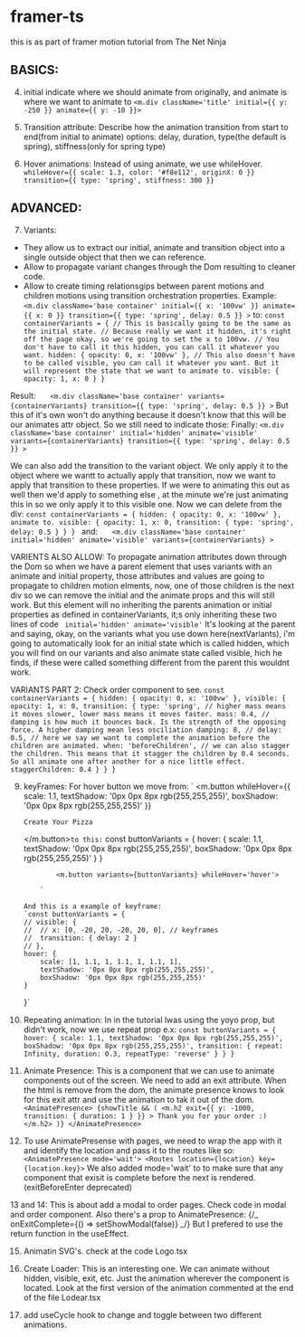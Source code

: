 # framer-ts

this is as part of framer motion tutorial from The Net Ninja

## BASICS:

4.  initial indicate where we should animate from originally, and animate is where we want to animate to
    `<m.div className='title' initial={{ y: -250 }} animate={{ y: -10 }}>`

5.  Transition attribute: Describe how the animation transition from start to end(from initial to animate)
    options: delay, duration, type(the default is spring), stiffness(only for spring type)

6.  Hover animations: Instead of using animate, we use whileHover.
    `whileHover={{
	scale: 1.3,
	color: '#f8e112',
	originX: 0
}}
transition={{
	type: 'spring',
	stiffness: 300
}}`

## ADVANCED:

7. Variants:

- They allow us to extract our initial, animate and transition object into a single outside object that then we can reference.
- Allow to propagate variant changes through the Dom resulting to cleaner code.
- Allow to create timing relationsgips between parent motions and children motions using transition orchestration properties.
  Example:
  `<m.div
			className='base container'
			initial={{ x: '100vw' }}
			animate={{ x: 0 }}
			transition={{ type: 'spring', delay: 0.5 }}
		>`
  to:
  `const containerVariants = {
	// This is basically going to be the same as the initial state.
	// Because really we want it hidden, it's right off the page okay, so we're going to set the x to 100vw.
	// You don't have to call it this hidden, you can call it whatever you want.
	hidden: {
		opacity: 0,
		x: '100vw'
	},
	// This also doesn't have to be called visible, you can call it whatever you want. But it will represent the state that we want to animate to.
	visible: {
		opacity: 1,
		x: 0
	}
}`

Result:
`	<m.div
			className='base container'
			variants={containerVariants}
			transition={{ type: 'spring', delay: 0.5 }}
		>`
But this of it's own won't do anything because it doesn't know that this will be our animates attr object.
So we still need to indicate those:
Finally:
`<m.div
			className='base container'
			initial='hidden'
			animate='visible'
			variants={containerVariants}
			transition={{ type: 'spring', delay: 0.5 }}
		>`

We can also add the transition to the variant object. We only apply it to the object where we wantt to actually apply that transition,
now we want to apply that transition to these properties.
If we were to animating this out as well then we'd apply to something else , at the minute we're just animating this in so we only apply it to this visible one. Now we can delete from the div:
`const containerVariants = {
	hidden: {
		opacity: 0,
		x: '100vw'
	},
animate to.
	visible: {
		opacity: 1,
		x: 0,
		transition: {
			type: 'spring',
			delay: 0.5
		}
	}
}
`
and:
`	<m.div
			className='base container'
			initial='hidden'
			animate='visible'
			variants={containerVariants}
		>`

VARIENTS ALSO ALLOW: To propagate animation attributes down through the Dom so when we have a parent element that uses variants with an animate and initial property, those attributes and values are going to propagate to children motion elments, now, one of those children is the next div so we can remove the initial and the animate props and this will still work.
But this element will no inheriting the parents animation or initial properties as defined in containerVariants, it;s only inheriting these two lines of code `	initial='hidden'
			animate='visible'`
It's looking at the parent and saying, okay, on the variants what you use down here(nextVariants), i'm going to automatically look for an initial state which is called hidden, which you will find on our variants and also animate state called visible, hich he finds, if these were called something different from the parent this wouldnt work.

VARIANTS PART 2: Check order component to see.
`const containerVariants = {
	hidden: {
		opacity: 0,
		x: '100vw'
	},
	visible: {
		opacity: 1,
		x: 0,
		transition: {
			type: 'spring',
			// higher mass means it moves slower, lower mass means it moves faster.
			mass: 0.4,
			// damping is how much it bounces back. Is the strength of the opposing force. A higher damping mean less osciliation
			damping: 8,
			// delay: 0.5,
			// here we say we want to complete the animation before the children are animated.
			when: 'beforeChildren',
			// we can also stagger the children. This means that it stagger the children by 0.4 seconds. So all animate one after another for a nice little effect.
			staggerChildren: 0.4
		}
	}
}`

9.  keyFrames:
    For hover button we move from:
    ` <m.button
    whileHover={{
    		scale: 1.1,
    		textShadow: '0px 0px 8px rgb(255,255,255)',
    		boxShadow: '0px 0px 8px rgb(255,255,255)'
    	}}

    >

        Create Your Pizza

    </m.button>`to this:`
    const buttonVariants = {
    hover: {
    scale: 1.1,
    textShadow: '0px 0px 8px rgb(255,255,255)',
    boxShadow: '0px 0px 8px rgb(255,255,255)'
    }
    }

                <m.button variants={buttonVariants} whileHover='hover'>

            `

        And this is a example of keyframe:
        `const buttonVariants = {
        // visible: {
        // 	// x: [0, -20, 20, -20, 20, 0], // keyframes
        // 	transition: { delay: 2 }
        // },
        hover: {
        	scale: [1, 1.1, 1, 1.1, 1, 1.1, 1],
        	textShadow: '0px 0px 8px rgb(255,255,255)',
        	boxShadow: '0px 0px 8px rgb(255,255,255)'
        }

    }`

10. Repeating animation: In in the tutorial lwas using the yoyo prop, but didn't work, now we use repeat prop e.x:
    `const buttonVariants = {
	hover: {
		scale: 1.1,
		textShadow: '0px 0px 8px rgb(255,255,255)',
		boxShadow: '0px 0px 8px rgb(255,255,255)',
		transition: {
			repeat: Infinity,
			duration: 0.3,
			repeatType: 'reverse'
		}
	}
}`

11. Animate Presence: This is a component that we can use to animate components out of the screen.
    We need to add an exit attribute. When the html is remove from the dom, the animate presence knows to look for this exit attr and use the animation to tak it out of the dom.
    `<AnimatePresence>
	{showTitle && (
		<m.h2
			exit={{
				y: -1000,
				transition: {
					duration: 1
				}
			}}
		>
			Thank you for your order :)
		</m.h2>
	)}
</AnimatePresence>`

12. To use AnimatePresense with pages, we need to wrap the app with it and identify the location and pass it to the routes like so:
    `		<AnimatePresence mode='wait'>
<Routes location={location} key={location.key}>`
    We also added mode='wait' to to make sure that any component that exisit is complete before the next is rendered. (exitBeforeEnter deprecated)

13 and 14: This is about add a modal to order pages. Check code in modal and order component.
Also there's a prop to AnimatePresence: {/_ onExitComplete={() => setShowModal(false)} _/}
But I prefered to use the return function in the useEffect.

15. Animatin SVG's.
    check at the code Logo.tsx

16. Create Loader: This is an interesting one. We can animate without hidden, visible, exit, etc. Just the animation wherever the component is located. Look at the first version of the animation commented at the end of the file Lodear.tsx

17. add useCycle hook to change and toggle between two different animations.

